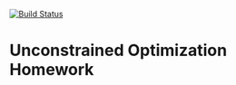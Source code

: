 


[![Build Status](https://travis-ci.org/ScPo-CompEcon/HW-unconstrained.svg?branch=master)](https://travis-ci.org/ScPo-CompEcon/HW-unconstrained)


# Unconstrained Optimization Homework



